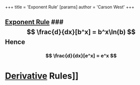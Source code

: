 +++
 title = 'Exponent Rule'
[params]
	author = 'Carson West'
+++
## [Exponent Rule](./../exponent-rule/) ###  $$ \frac{d}{dx}[b^x] = b^x\ln(b) $$  Hence
###  $$ \frac{d}{dx}[e^x] = e^x $$  


# [Derivative](./../derivative/) Rules]]